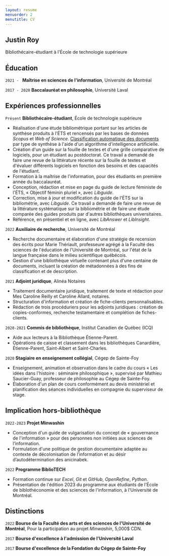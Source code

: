 ```yaml
---
layout: resume
menuorder: 2
menutitle: CV
---
```


## Justin Roy

Bibliothécaire-étudiant à l'École de technologie supérieure

## Éducation

`2021 - `
__Maîtrise en sciences de l'information__,
Université de Montréal

`2017 - 2020`
__Baccalauréat en philosophie__,
Université Laval 

## Expériences professionnelles

`Présent`
__Bibliothécaire-étudiant__, École de technologie supérieure
- Réalisation d'une étude bibliométrique portant sur les articles de synthèse produits à l'ÉTS et rencensés par les bases de données _Scopus_ et _Web of Science_. [Classification automatique des documents](https://juste-un-roy.github.io/blog/FT-ETS/) par type de synthèse à l'aide d'un algorithme d'intelligence artificielle.
- Création d'un guide sur la fouille de textes et d'une grille comparative de logiciels, pour un étudiant au postdoctorat. Ce travail a demandé de faire une revue de la littérature récente sur la fouille de textes et d'évaluer différents logiciels en fonction des besoins et des capacités de l'étudiant.
- Formation à la maîtrise de l'information, pour des étudiants en première année du baccalauréat.
- Conception, rédaction et mise en page du guide de lecture féministe de l'ÉTS, « Objectif féminin pluriel », avec _Libguide_.
- Correction, mise à jour et modification du guide de l'ÉTS sur la bibliométrie, avec _Libguide_. Ce travail a demandé de faire une revue de la littérature systématique sur la bibliométrie et de faire une étude comparée des guides produits par d'autres bibliothèques universitaires.
- Référence, en présentiel et en ligne, avec _LibAnswer_ et _LibInsight_.

`2022`
__Auxiliaire de recherche__, Université de Montréal

- Recherche documentaire et élaboration d'une stratégie de recension des écrits pour Marie Thériault, professeure agrégé à la Faculté des sciences de l'éducation de l'Université de Montréal, sur l'état de la langue française dans le milieu scientifique québécois.
- Gestion d'une bibliothèque virtuelle contenant plus d'une centaine de documents, incluant la création de métadonnées à des fins de classification et de description. 

`2021`
__Adjoint juridique__, Alinéa Notaires

- Traitement documentaire juridique, traitement de texte et rédaction pour Mes Caroline Reilly et Caroline Allard, notaires.
- Structuration d'information et création de fiche-clients personnalisables.
- Rédaction de trois procéduriers pour les adjoints juridiques : création de copies-conformes, recherche testamentaire et complétion de fiches-clients.

`2020-2021`
__Commis de bibliothèque__, Institut Canadien de Québec (ICQ)

- Aide aux lecteurs à la Bibliothèque Étienne-Parent.
- Opérations de caisse et classement dans les bibliothèques Canardière, Étienne-Parent, Saint-Albert et Saint-Charles.

`2020`
__Stagiaire en enseignement collégial__, Cégep de Sainte-Foy

- Enseignement, animation et observation dans le cadre du cours « Les idées dans l'histoire : séminaire philosophique », supervisé par Mathieu Saucier-Guay, professeur de philosophie au Cégep de Sainte-Foy.
- Élaboration d'un plan de cours conformément au devis ministériel et planification des séances individuelles en compagnie du superviseur de stage.

## Implication hors-bibliothèque ##

`2022-2023`
__Projet Minwashin__

- Conception d'un guide de vulgarisation du concept de « gouvernance de l'information » pour des personnes non initiées aux sciences de l’information.
- Formulation d'une politique de gestion documentaire adaptée au contexte de décolonisation de l’information et au désir d’autodétermination des anicinabek.

`2022`
__Programme BiblioTECH__

- Formation continue sur _Excel_, _Git_ et _GitHub_, _OpenRefine_, _Python_.
- Présentation de l'édition 2023 du programme aux étudiants de l'École de biblothéconomie et des sciences de l'information, à l'Université de Montréal.

## Distinctions

`2022`
__Bourse de la Faculté des arts et des sciences de l'Université de Montréal__, Pour la participation au projet _Minwashin_, 5,000$ CDN.

`2017`
__Bourse d'excellence à l'admission de l'Université Laval__

`2017`
__Bourse d'excellence de la Fondation du Cégep de Sainte-Foy__

<!-- ### Footer

Last updated: 2022 -->


